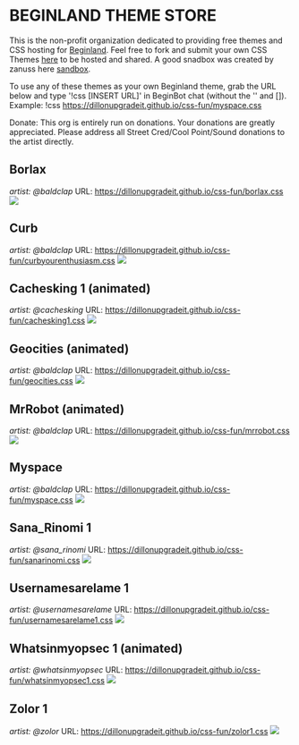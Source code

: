 # BEGINLAND THEME STORE

This is the non-profit organization dedicated to providing free themes and CSS hosting for [Beginland](https://mygeoangelfirespace.city/). Feel free to fork and submit your own CSS Themes [here](https://github.com/dillonupgradeit/css-fun/tree/gh-pages) to be hosted and shared. A good snadbox was created by zanuss here [sandbox](https://codepen.io/Zanuss/pen/dyGoamX).

To use any of these themes as your own Beginland theme, grab the URL below and type '!css [INSERT URL]' in BeginBot chat (without the '' and []). Example: !css https://dillonupgradeit.github.io/css-fun/myspace.css

Donate: This org is entirely run on donations. Your donations are greatly appreciated. Please address all Street Cred/Cool Point/Sound donations to the artist directly. 

## Borlax
*artist: @baldclap*
URL: https://dillonupgradeit.github.io/css-fun/borlax.css
![](images/borlax.jpg)

## Curb
*artist: @baldclap*
URL: https://dillonupgradeit.github.io/css-fun/curbyourenthusiasm.css
![](images/curbyourenthusiasm.jpg)

## Cachesking 1 (animated)
*artist: @cachesking*
URL: https://dillonupgradeit.github.io/css-fun/cachesking1.css
![](images/cachesking1.gif)

## Geocities (animated)
*artist: @baldclap*
URL: https://dillonupgradeit.github.io/css-fun/geocities.css
![](images/geocities.gif)

## MrRobot (animated)
*artist: @baldclap*
URL: https://dillonupgradeit.github.io/css-fun/mrrobot.css
![](images/mrrobot.gif)

## Myspace
*artist: @baldclap*
URL: https://dillonupgradeit.github.io/css-fun/myspace.css
![](images/myspace.jpg)

## Sana_Rinomi 1
*artist: @sana_rinomi*
URL: https://dillonupgradeit.github.io/css-fun/sanarinomi.css
![](images/sanarinomi1.jpg)

## Usernamesarelame 1
*artist: @usernamesarelame*
URL: https://dillonupgradeit.github.io/css-fun/usernamesarelame1.css
![](images/usernamesarelame1.jpg)

## Whatsinmyopsec 1 (animated)
*artist: @whatsinmyopsec*
URL: https://dillonupgradeit.github.io/css-fun/whatsinmyopsec1.css
![](images/whatsinmyopsec1.gif)

## Zolor 1
*artist: @zolor*
URL: https://dillonupgradeit.github.io/css-fun/zolor1.css
![](images/zolor1.jpg)